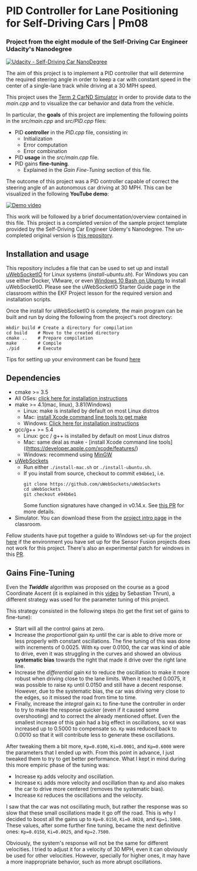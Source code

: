 # **PID Controller for Lane Positioning for Self-Driving Cars | Pm08**
### Project from the eight module of the Self-Driving Car Engineer Udacity's Nanodegree

[![Udacity - Self-Driving Car NanoDegree](https://s3.amazonaws.com/udacity-sdc/github/shield-carnd.svg)](http://www.udacity.com/drive)

The aim of this project is to implement a PID controller that will determine the required steering angle in order to keep a car with constant speed in the center of a single-lane track while driving at a 30 MPH speed.

This project uses the [Term 2 CarND Simulator](https://github.com/udacity/self-driving-car-sim/releases) in order to provide data to the *main.cpp* and to visualize the car behavior and data from the vehicle.


In particular, the **goals** of this project are implementing the following points in the *src/main.cpp* and *src/PID.cpp* files:

- PID **controller** in the *PID.cpp* file, consisting in:
  - Initialization
  - Error computation
  - Error combination
- PID **usage** in the *src/main.cpp* file.
- PID gains **fine-tuning**.
  - Explained in the *Gain Fine-Tuning* section of this file.


The outcome of this project was a PID controller capable of correct the steering angle of an autonomous car driving at 30 MPH. This can be visualized in the following **YouTube demo**:

[![Demo video](https://img.youtube.com/vi/FqoRhr8x-64/0.jpg)](https://www.youtube.com/watch?v=FqoRhr8x-64)


This work will be followed by a brief documentation/overview contained in this file. This project is a completed version of the sample project template provided by the Self-Driving Car Engineer Udemy's Nanodegree. The un-completed original version is [this repository](https://github.com/udacity/CarND-Path-Planning-Project).


## Installation and usage
This repository includes a file that can be used to set up and install [uWebSocketIO](https://github.com/uWebSockets/uWebSockets) for Linux systems (*install-ubuntu.sh*). For Windows you can use either Docker, VMware, or even [Windows 10 Bash on Ubuntu](https://www.howtogeek.com/249966/how-to-install-and-use-the-linux-bash-shell-on-windows-10/) to install uWebSocketIO. Please see the uWebSocketIO Starter Guide page in the classroom within the EKF Project lesson for the required version and installation scripts.

Once the install for uWebSocketIO is complete, the main program can be built and run by doing the following from the project's root directory:

```
mkdir build # Create a directory for compilation
cd build    # Move to the created directory
cmake ..    # Prepare compilation
make        # Compile
./pid       # Execute
```

Tips for setting up your environment can be found [here](https://classroom.udacity.com/nanodegrees/nd013/parts/40f38239-66b6-46ec-ae68-03afd8a601c8/modules/0949fca6-b379-42af-a919-ee50aa304e6a/lessons/f758c44c-5e40-4e01-93b5-1a82aa4e044f/concepts/23d376c7-0195-4276-bdf0-e02f1f3c665d)


## Dependencies

* cmake >= 3.5
 * All OSes: [click here for installation instructions](https://cmake.org/install/)
* make >= 4.1(mac, linux), 3.81(Windows)
  * Linux: make is installed by default on most Linux distros
  * Mac: [install Xcode command line tools to get make](https://developer.apple.com/xcode/features/)
  * Windows: [Click here for installation instructions](http://gnuwin32.sourceforge.net/packages/make.htm)
* gcc/g++ >= 5.4
  * Linux: gcc / g++ is installed by default on most Linux distros
  * Mac: same deal as make - [install Xcode command line tools]((https://developer.apple.com/xcode/features/)
  * Windows: recommend using [MinGW](http://www.mingw.org/)
* [uWebSockets](https://github.com/uWebSockets/uWebSockets)
  * Run either `./install-mac.sh` or `./install-ubuntu.sh`.
  * If you install from source, checkout to commit `e94b6e1`, i.e.
    ```
    git clone https://github.com/uWebSockets/uWebSockets 
    cd uWebSockets
    git checkout e94b6e1
    ```
    Some function signatures have changed in v0.14.x. See [this PR](https://github.com/udacity/CarND-MPC-Project/pull/3) for more details.
* Simulator. You can download these from the [project intro page](https://github.com/udacity/self-driving-car-sim/releases) in the classroom.

Fellow students have put together a guide to Windows set-up for the project [here](https://s3-us-west-1.amazonaws.com/udacity-selfdrivingcar/files/Kidnapped_Vehicle_Windows_Setup.pdf) if the environment you have set up for the Sensor Fusion projects does not work for this project. There's also an experimental patch for windows in this [PR](https://github.com/udacity/CarND-PID-Control-Project/pull/3).


## Gains Fine-Tuning
Even the ***Twiddle*** algorithm was proposed on the course as a good Coordinate Ascent (it is explained in this [video](https://www.youtube.com/watch?v=2uQ2BSzDvXs) by Sebastian Thrun), a different strategy was used for the parameter tuning of this project. 

This strategy consisted in the following steps (to get the first set of gains to fine-tune):

- Start will all the control gains at zero.
- Increase the *proportional* gain `Kp` until the car is able to drive more or less properly with constant oscillations. The fine tuning of this was done with increments of 0.0025. With `Kp` over 0.0100, the car was kind of able to drive, even it was struggling in the curves and showed an obvious **systematic bias** towards the right that made it drive over the right lane line.
- Increase the *differential* gain `Kd` to reduce the oscillation to make it more robust when driving close to the lane limits. When it reached 0.0075, it was possible to raise `Kp` until 0.0150 and still have a decent response. However, due to the systematic bias, the car was driving very close to the edges, so it missed the road from time to time.
- Finally, increase the *integral* gain `Ki` to fine-tune the controller in order to try to make the response quicker (even if it caused some overshooting) and to correct the already mentioned offset. Even the smallest increase of this gain had a big effect in oscillations, so `Kd` was increased up to 0.5000 to compensate so. `Kp` was reduced back to 0.0010 so that it will contribute less to generate these oscillations.

After tweaking them a bit more, `Kp=0.0100`, `Ki=0.0001`, and `Kp=0.6000` were the parameters that I ended up with. From this point in advance, I just tweaked them to try to get better performance. What I kept in mind during this more empiric phase of the tuning was:

- Increase `Kp` adds velocity and oscillation.
- Increase `Ki` adds more velocity and oscillation than `Kp` and also makes the car to drive more centered (removes the systematic bias).
- Increase `Kd` reduces the oscillations and the velocity.

I saw that the car was not oscillating much, but rather the response was so slow that these small oscillations made it go off the road. This is why I decided to boost all the gains up to `Kp=0.0150`, `Ki=0.0020`, and `Kp=1.5000`. These values, after some further fine tuning, became the next definitive ones: `Kp=0.0150`, `Ki=0.0025`, and `Kp=2.7500`.

Obviously, the system's response will not be the same for different velocities. I tried to adjust it for a velocity of 30 MPH, even it can obviously be used for other velocities. However, specially for higher ones, it may have a more inappropriate behavior, such as more abrupt oscillations.

